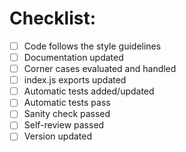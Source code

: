 # Checklist:

- [ ] Code follows the style guidelines
- [ ] Documentation updated
- [ ] Corner cases evaluated and handled
- [ ] index.js exports updated
- [ ] Automatic tests added/updated
- [ ] Automatic tests pass
- [ ] Sanity check passed
- [ ] Self-review passed
- [ ] Version updated
